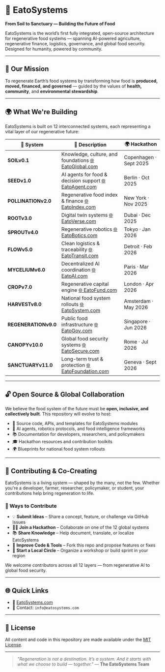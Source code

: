 # 🌱 EatoSystems

**From Soil to Sanctuary — Building the Future of Food**

EatoSystems is the world’s first fully integrated, open-source architecture for regenerative food systems — spanning AI-powered agriculture, regenerative finance, logistics, governance, and global food security. Designed for humanity, powered by community.

---

## 🔭 Our Mission

To regenerate Earth’s food systems by transforming how food is **produced, moved, financed, and governed** — guided by the values of **health, community**, and **environmental stewardship**.

---

## 🌍 What We're Building

EatoSystems is built on 12 interconnected systems, each representing a vital layer of our regenerative future:

| 🔢 System            | 🧠 Description                                                                   | 🌍 Hackathon           |
| -------------------- | -------------------------------------------------------------------------------- | ---------------------- |
| **SOILv0.1**         | Knowledge, culture, and foundations  [🌐 EatoGlobal.com](https://eatoglobal.com) | Copenhagen · Sept 2025 |
| **SEEDv1.0**         | AI agents for food & decision support [🌐 EatoAgent.com](https://eatoagent.com)  | Berlin · Oct 2025      |
| **POLLINATIONv2.0**  | Regenerative food index & finance [🌐 EatoIndex.com](https://eatoindex.com)      | New York · Nov 2025    |
| **ROOTv3.0**         | Digital twin systems [🌐 EatoVerse.com](https://eatoverse.com)                   | Dubai · Dec 2025       |
| **SPROUTv4.0**       | Regenerative robotics [🌐 EatoBotics.com](https://eatobotics.com)                | Tokyo · Jan 2026       |
| **FLOWv5.0**         | Clean logistics & traceability [🌐 EatoTransit.com](https://eatotransit.com)     | Detroit · Feb 2026     |
| **MYCELIUMv6.0**     | Decentralized AI coordination [🌐 EatoAI.com](https://eatoai.com)                | Paris · Mar 2026       |
| **CROPv7.0**         | Regenerative capital engine [🌐 EatoFund.com](https://eatofund.com)              | London · Apr 2026      |
| **HARVESTv8.0**      | National food system rollouts [🌐 EatoSystem.com](https://eatosystem.com)        | Amsterdam · May 2026   |
| **REGENERATIONv9.0** | Public food infrastructure [🌐 EatoGov.com](https://eatogov.com)                 | Singapore · Jun 2026   |
| **CANOPYv10.0**      | Global food security systems [🌐 EatoSecure.com](https://eatosecure.com)         | Rome · Jul 2026        |
| **SANCTUARYv11.0**   | Long-term trust & protection [🌐 EatoFoundation.com](https://eatofoundation.com) | Geneva · Sept 2026     |

---

## 🔓 Open Source & Global Collaboration

We believe the food system of the future must be **open, inclusive, and collectively built**.
This repository will evolve to host:

* 🌿 Source code, APIs, and templates for EatoSystems modules
* 🤖 AI agents, robotics protocols, and food intelligence frameworks
* 📚 Documentation for developers, researchers, and policymakers
* 🎓 Hackathon resources and contribution toolkits
* 🌍 Blueprints for national food system rollouts

---

## 🤝 Contributing & Co-Creating

EatoSystems is a living system — shaped by the many, not the few. Whether you're a developer, farmer, researcher, policymaker, or student, your contributions help bring regeneration to life.

### 🧠 Ways to Contribute

* 💡 **Submit Ideas** – Share a concept, feature, or challenge via GitHub Issues
* 🧑‍💻 **Join a Hackathon** – Collaborate on one of the 12 global systems
* 📚 **Share Knowledge** – Help document, translate, or localize EatoSystems
* 🧰 **Improve Code & Tools** – Fork this repo and propose features or fixes
* 🌱 **Start a Local Circle** – Organize a workshop or build sprint in your region

We welcome contributors across all 12 layers — from regenerative AI to global food security.

---

## 🌐 Quick Links

* 🔗 [EatoSystems.com](https://eatosystems.com)
* 🧠 Contact: `info@eatosystems.com`

---

## 📜 License

All content and code in this repository are made available under the [MIT License](LICENSE).

---

> *"Regeneration is not a destination. It’s a system. And it starts with what we choose to build — together."*
> — **The EatoSystems Team**
